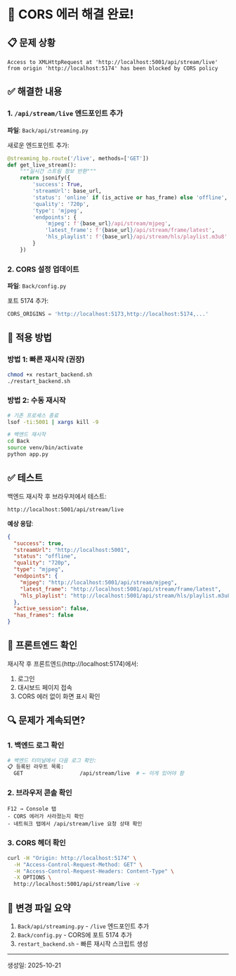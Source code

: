 # 🔧 CORS 에러 해결 완료!

## 📋 문제 상황
```
Access to XMLHttpRequest at 'http://localhost:5001/api/stream/live' 
from origin 'http://localhost:5174' has been blocked by CORS policy
```

## ✅ 해결한 내용

### 1. `/api/stream/live` 엔드포인트 추가
**파일**: `Back/api/streaming.py`

새로운 엔드포인트 추가:
```python
@streaming_bp.route('/live', methods=['GET'])
def get_live_stream():
    """실시간 스트림 정보 반환"""
    return jsonify({
        'success': True,
        'streamUrl': base_url,
        'status': 'online' if (is_active or has_frame) else 'offline',
        'quality': '720p',
        'type': 'mjpeg',
        'endpoints': {
            'mjpeg': f'{base_url}/api/stream/mjpeg',
            'latest_frame': f'{base_url}/api/stream/frame/latest',
            'hls_playlist': f'{base_url}/api/stream/hls/playlist.m3u8'
        }
    })
```

### 2. CORS 설정 업데이트
**파일**: `Back/config.py`

포트 5174 추가:
```python
CORS_ORIGINS = 'http://localhost:5173,http://localhost:5174,...'
```

## 🚀 적용 방법

### 방법 1: 빠른 재시작 (권장)
```bash
chmod +x restart_backend.sh
./restart_backend.sh
```

### 방법 2: 수동 재시작
```bash
# 기존 프로세스 종료
lsof -ti:5001 | xargs kill -9

# 백엔드 재시작
cd Back
source venv/bin/activate
python app.py
```

## ✅ 테스트

백엔드 재시작 후 브라우저에서 테스트:

```
http://localhost:5001/api/stream/live
```

**예상 응답**:
```json
{
  "success": true,
  "streamUrl": "http://localhost:5001",
  "status": "offline",
  "quality": "720p",
  "type": "mjpeg",
  "endpoints": {
    "mjpeg": "http://localhost:5001/api/stream/mjpeg",
    "latest_frame": "http://localhost:5001/api/stream/frame/latest",
    "hls_playlist": "http://localhost:5001/api/stream/hls/playlist.m3u8"
  },
  "active_session": false,
  "has_frames": false
}
```

## 📱 프론트엔드 확인

재시작 후 프론트엔드(http://localhost:5174)에서:
1. 로그인
2. 대시보드 페이지 접속
3. CORS 에러 없이 화면 표시 확인

## 🔍 문제가 계속되면?

### 1. 백엔드 로그 확인
```bash
# 백엔드 터미널에서 다음 로그 확인:
📋 등록된 라우트 목록:
  GET                  /api/stream/live  # ← 이게 있어야 함
```

### 2. 브라우저 콘솔 확인
```
F12 → Console 탭
- CORS 에러가 사라졌는지 확인
- 네트워크 탭에서 /api/stream/live 요청 상태 확인
```

### 3. CORS 헤더 확인
```bash
curl -H "Origin: http://localhost:5174" \
  -H "Access-Control-Request-Method: GET" \
  -H "Access-Control-Request-Headers: Content-Type" \
  -X OPTIONS \
  http://localhost:5001/api/stream/live -v
```

## 📝 변경 파일 요약

1. `Back/api/streaming.py` - `/live` 엔드포인트 추가
2. `Back/config.py` - CORS에 포트 5174 추가
3. `restart_backend.sh` - 빠른 재시작 스크립트 생성

---

생성일: 2025-10-21
